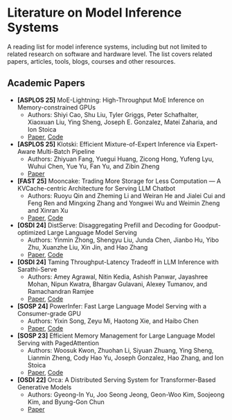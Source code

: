 # Literature on Model Inference Systems

A reading list for model inference systems, including but not limited to related research on software and hardware level. The list covers related papers, articles, tools, blogs, courses and other resources.

## Academic Papers

<!--
****************************************************************************
*                                                                          *
*    MAINTANANCE NOTE:                                                     *
*    - Please ensure that all papers are linked correctly and that the     *
*      information is up to date.                                          *
*    - Please order the papers by:                                         *
*      1. publication date.                                                *
*      2. conference / journal name.                                       *
*      3. alphabetical order of the paper title.                           *
*                                                                          *
****************************************************************************
-->

- **[ASPLOS 25]** MoE-Lightning: High-Throughput MoE Inference on Memory-constrained GPUs
  - Authors: Shiyi Cao, Shu Liu, Tyler Griggs, Peter Schafhalter, Xiaoxuan Liu, Ying Sheng, Joseph E. Gonzalez, Matei Zaharia, and Ion Stoica
  - [Paper](https://doi.org/10.1145/3669940.3707267), [Code](https://github.com/caoshiyi/artifacts/blob/asplos25)
- **[ASPLOS 25]** Klotski: Efficient Mixture-of-Expert Inference via Expert-Aware Multi-Batch Pipeline
  - Authors: Zhiyuan Fang, Yuegui Huang, Zicong Hong, Yufeng Lyu, Wuhui Chen, Yue Yu, Fan Yu, and Zibin Zheng
  - [Paper](https://doi.org/10.1145/3676641.3716261)
- **[FAST 25]** Mooncake: Trading More Storage for Less Computation — A KVCache-centric Architecture for Serving LLM Chatbot
  - Authors: Ruoyu Qin and Zheming Li and Weiran He and Jialei Cui and Feng Ren and Mingxing Zhang and Yongwei Wu and Weimin Zheng and Xinran Xu
  - [Paper](https://www.usenix.org/conference/fast25/presentation/qin), [Code](https://github.com/kvcache-ai/Mooncake)
- **[OSDI 24]** DistServe: Disaggregating Prefill and Decoding for Goodput-optimized Large Language Model Serving
  - Authors: Yinmin Zhong, Shengyu Liu, Junda Chen, Jianbo Hu, Yibo Zhu, Xuanzhe Liu, Xin Jin, and Hao Zhang
  - [Paper](https://www.usenix.org/conference/osdi24/presentation/zhong-yinmin), [Code](https://github.com/LLMServe/DistServe)
- **[OSDI 24]** Taming Throughput-Latency Tradeoff in LLM Inference with Sarathi-Serve
  - Authors: Amey Agrawal, Nitin Kedia, Ashish Panwar, Jayashree Mohan, Nipun Kwatra, Bhargav Gulavani, Alexey Tumanov, and Ramachandran Ramjee
  - [Paper](https://www.usenix.org/conference/osdi24/presentation/agrawal), [Code](https://github.com/microsoft/sarathi-serve)
- **[SOSP 24]** PowerInfer: Fast Large Language Model Serving with a Consumer-grade GPU
  - Authors: Yixin Song, Zeyu Mi, Haotong Xie, and Haibo Chen
  - [Paper](https://doi.org/10.1145/3694715.3695964), [Code](https://github.com/SJTU-IPADS/PowerInfer)
- **[SOSP 23]** Efficient Memory Management for Large Language Model Serving with PagedAttention
  - Authors: Woosuk Kwon, Zhuohan Li, Siyuan Zhuang, Ying Sheng, Lianmin Zheng, Cody Hao Yu, Joseph Gonzalez, Hao Zhang, and Ion Stoica
  - [Paper](https://doi.org/10.1145/3600006.3613165), [Code](https://github.com/vllm-project/vllm)
- **[OSDI 22]** Orca: A Distributed Serving System for Transformer-Based Generative Models
  - Authors: Gyeong-In Yu, Joo Seong Jeong, Geon-Woo Kim, Soojeong Kim, and  Byung-Gon Chun
  - [Paper](https://www.usenix.org/conference/osdi22/presentation/yu)
